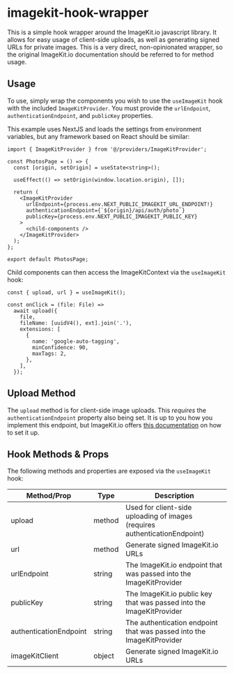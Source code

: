 # imagekit-hook-wrapper

This is a simple hook wrapper around the ImageKit.io javascript library. It allows for easy usage of client-side uploads,
as well as generating signed URLs for private images. This is a very direct, non-opinionated wrapper, so the original
ImageKit.io documentation should be referred to for method usage.

## Usage

To use, simply wrap the components you wish to use the `useImageKit` hook with the included `ImageKitProvider`. You must provide the
`urlEndpoint`, `authenticationEndpoint`, and `publicKey` properties.

This example uses NextJS and loads the settings from environment variables, but any framework based on React should be similar:

```tsx
import { ImageKitProvider } from '@/providers/ImageKitProvider';

const PhotosPage = () => {
  const [origin, setOrigin] = useState<string>();

  useEffect(() => setOrigin(window.location.origin), []);

  return (
    <ImageKitProvider
      urlEndpoint={process.env.NEXT_PUBLIC_IMAGEKIT_URL_ENDPOINT!}
      authenticationEndpoint={`${origin}/api/auth/photo`}
      publicKey={process.env.NEXT_PUBLIC_IMAGEKIT_PUBLIC_KEY}
    >
      <child-components />
    </ImageKitProvider>
  );
};

export default PhotosPage;
```

Child components can then access the ImageKitContext via the `useImageKit` hook:

```tsx
const { upload, url } = useImageKit();

const onClick = (file: File) =>
  await upload({
    file,
    fileName: [uuidV4(), ext].join('.'),
    extensions: [
      {
        name: 'google-auto-tagging',
        minConfidence: 90,
        maxTags: 2,
      },
    ],
  });
```

## Upload Method

The `upload` method is for client-side image uploads. This _requires_ the `authenticationEndpoint` property also
being set. It is up to you how you implement this endpoint, but ImageKit.io offers [this documentation](https://docs.imagekit.io/api-reference/upload-file-api/client-side-file-upload#signature-generation-for-client-side-file-upload) on how to
set it up.

## Hook Methods & Props

The following methods and properties are exposed via the `useImageKit` hook:

| Method/Prop            | Type   | Description                                                                |
| ---------------------- | ------ | -------------------------------------------------------------------------- |
| upload                 | method | Used for client-side uploading of images (requires authenticationEndpoint) |
| url                    | method | Generate signed ImageKit.io URLs                                           |
| urlEndpoint            | string | The ImageKit.io endpoint that was passed into the ImageKitProvider         |
| publicKey              | string | The ImageKit.io public key that was passed into the ImageKitProvider       |
| authenticationEndpoint | string | The authentication endpoint that was passed into the ImageKitProvider      |
| imageKitClient         | object | Generate signed ImageKit.io URLs                                           |
